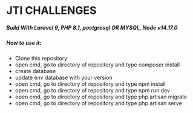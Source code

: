 # JTI CHALLENGES

##### Build With Laravel 9, PHP 8.1, postgresql OR MYSQL, Node v14.17.0

##### How to use it:

- Clone this repository
- open cmd, go to directory of repository and type composer install
- create database
- update env database with your version
- open cmd, go to directory of repository and type npm install
- open cmd, go to directory of repository and type npm run dev
- open cmd, go to directory of repository and type php artisan migrate
- open cmd, go to directory of repository and type php artisan serve
